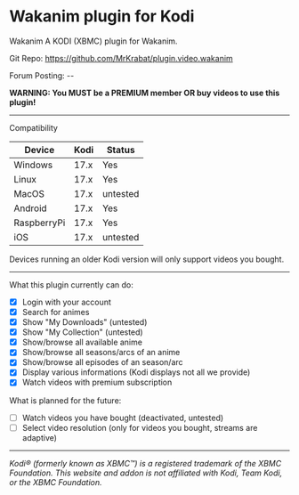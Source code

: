 # Wakanim plugin for Kodi

Wakanim
A KODI (XBMC) plugin for Wakanim. 

Git Repo: https://github.com/MrKrabat/plugin.video.wakanim

Forum Posting: --

**WARNING: You MUST be a PREMIUM member OR buy videos to use this plugin!**
***

Compatibility

| Device  | Kodi | Status |
| ------------- | ------------- | ------------- |
| Windows | 17.x  | Yes  |
| Linux | 17.x  | Yes  |
| MacOS | 17.x  | untested  |
| Android | 17.x  | Yes  |
| RaspberryPi | 17.x  | Yes  |
| iOS | 17.x  | untested  |

Devices running an older Kodi version will only support videos you bought.
***

What this plugin currently can do:
- [x] Login with your account
- [x] Search for animes
- [x] Show "My Downloads" (untested)
- [x] Show "My Collection" (untested)
- [x] Show/browse all available anime
- [x] Show/browse all seasons/arcs of an anime
- [x] Show/browse all episodes of an season/arc
- [x] Display various informations (Kodi displays not all we provide)
- [x] Watch videos with premium subscription

What is planned for the future:
- [ ] Watch videos you have bought (deactivated, untested)
- [ ] Select video resolution (only for videos you bought, streams are adaptive)

***

_Kodi® (formerly known as XBMC™) is a registered trademark of the XBMC Foundation. 
This website and addon is not affiliated with Kodi, Team Kodi, or the XBMC Foundation._